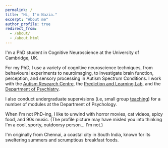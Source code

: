 ```yaml
---
permalink: /
title: "Hi, I'm Nazia."
excerpt: "About me"
author_profile: true
redirect_from: 
  - /about/
  - /about.html
---
```


I'm a PhD student in Cognitive Neuroscience at the University of Cambridge, UK.

For my PhD, I use a variety of cognitive neuroscience techniques, from behavioural experiments to neuroimaging, to investigate brain function, perception, and sensory processing in Autism Spectrum Conditions. I work with the [Autism Research Centre](http://www.autismresearchcentre.com/), the [Prediction and Learning Lab](https://www.lawsonlab.co.uk/), and the [Department of Psychiatry](https://www.psychiatry.cam.ac.uk/).

I also conduct undergraduate supervisions (i.e, small group [teaching](https://naziajassim.github.io/teaching/)) for a number of modules at the Department of Psychology.

When I'm not PhD-ing, I like to unwind with horror movies, cat videos, spicy food, and 90s music. (The profile picture may have misled you into thinking I'm a cool, sporty, outdoorsy person... I'm not.)

I'm originally from Chennai, a coastal city in South India, known for its sweltering summers and scrumptious breakfast foods.
